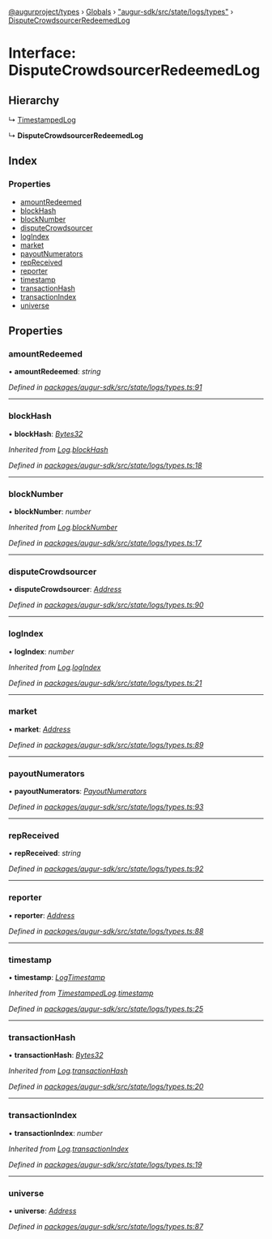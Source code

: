 [@augurproject/types](../README.md) › [Globals](../globals.md) › ["augur-sdk/src/state/logs/types"](../modules/_augur_sdk_src_state_logs_types_.md) › [DisputeCrowdsourcerRedeemedLog](_augur_sdk_src_state_logs_types_.disputecrowdsourcerredeemedlog.md)

# Interface: DisputeCrowdsourcerRedeemedLog

## Hierarchy

  ↳ [TimestampedLog](_augur_sdk_src_state_logs_types_.timestampedlog.md)

  ↳ **DisputeCrowdsourcerRedeemedLog**

## Index

### Properties

* [amountRedeemed](_augur_sdk_src_state_logs_types_.disputecrowdsourcerredeemedlog.md#amountredeemed)
* [blockHash](_augur_sdk_src_state_logs_types_.disputecrowdsourcerredeemedlog.md#blockhash)
* [blockNumber](_augur_sdk_src_state_logs_types_.disputecrowdsourcerredeemedlog.md#blocknumber)
* [disputeCrowdsourcer](_augur_sdk_src_state_logs_types_.disputecrowdsourcerredeemedlog.md#disputecrowdsourcer)
* [logIndex](_augur_sdk_src_state_logs_types_.disputecrowdsourcerredeemedlog.md#logindex)
* [market](_augur_sdk_src_state_logs_types_.disputecrowdsourcerredeemedlog.md#market)
* [payoutNumerators](_augur_sdk_src_state_logs_types_.disputecrowdsourcerredeemedlog.md#payoutnumerators)
* [repReceived](_augur_sdk_src_state_logs_types_.disputecrowdsourcerredeemedlog.md#repreceived)
* [reporter](_augur_sdk_src_state_logs_types_.disputecrowdsourcerredeemedlog.md#reporter)
* [timestamp](_augur_sdk_src_state_logs_types_.disputecrowdsourcerredeemedlog.md#timestamp)
* [transactionHash](_augur_sdk_src_state_logs_types_.disputecrowdsourcerredeemedlog.md#transactionhash)
* [transactionIndex](_augur_sdk_src_state_logs_types_.disputecrowdsourcerredeemedlog.md#transactionindex)
* [universe](_augur_sdk_src_state_logs_types_.disputecrowdsourcerredeemedlog.md#universe)

## Properties

###  amountRedeemed

• **amountRedeemed**: *string*

*Defined in [packages/augur-sdk/src/state/logs/types.ts:91](https://github.com/AugurProject/augur/blob/69c4be52bf/packages/augur-sdk/src/state/logs/types.ts#L91)*

___

###  blockHash

• **blockHash**: *[Bytes32](../modules/_augur_sdk_src_state_logs_types_.md#bytes32)*

*Inherited from [Log](_augur_sdk_src_state_logs_types_.log.md).[blockHash](_augur_sdk_src_state_logs_types_.log.md#blockhash)*

*Defined in [packages/augur-sdk/src/state/logs/types.ts:18](https://github.com/AugurProject/augur/blob/69c4be52bf/packages/augur-sdk/src/state/logs/types.ts#L18)*

___

###  blockNumber

• **blockNumber**: *number*

*Inherited from [Log](_augur_sdk_src_state_logs_types_.log.md).[blockNumber](_augur_sdk_src_state_logs_types_.log.md#blocknumber)*

*Defined in [packages/augur-sdk/src/state/logs/types.ts:17](https://github.com/AugurProject/augur/blob/69c4be52bf/packages/augur-sdk/src/state/logs/types.ts#L17)*

___

###  disputeCrowdsourcer

• **disputeCrowdsourcer**: *[Address](../modules/_augur_sdk_src_state_logs_types_.md#address)*

*Defined in [packages/augur-sdk/src/state/logs/types.ts:90](https://github.com/AugurProject/augur/blob/69c4be52bf/packages/augur-sdk/src/state/logs/types.ts#L90)*

___

###  logIndex

• **logIndex**: *number*

*Inherited from [Log](_augur_sdk_src_state_logs_types_.log.md).[logIndex](_augur_sdk_src_state_logs_types_.log.md#logindex)*

*Defined in [packages/augur-sdk/src/state/logs/types.ts:21](https://github.com/AugurProject/augur/blob/69c4be52bf/packages/augur-sdk/src/state/logs/types.ts#L21)*

___

###  market

• **market**: *[Address](../modules/_augur_sdk_src_state_logs_types_.md#address)*

*Defined in [packages/augur-sdk/src/state/logs/types.ts:89](https://github.com/AugurProject/augur/blob/69c4be52bf/packages/augur-sdk/src/state/logs/types.ts#L89)*

___

###  payoutNumerators

• **payoutNumerators**: *[PayoutNumerators](../modules/_augur_sdk_src_state_logs_types_.md#payoutnumerators)*

*Defined in [packages/augur-sdk/src/state/logs/types.ts:93](https://github.com/AugurProject/augur/blob/69c4be52bf/packages/augur-sdk/src/state/logs/types.ts#L93)*

___

###  repReceived

• **repReceived**: *string*

*Defined in [packages/augur-sdk/src/state/logs/types.ts:92](https://github.com/AugurProject/augur/blob/69c4be52bf/packages/augur-sdk/src/state/logs/types.ts#L92)*

___

###  reporter

• **reporter**: *[Address](../modules/_augur_sdk_src_state_logs_types_.md#address)*

*Defined in [packages/augur-sdk/src/state/logs/types.ts:88](https://github.com/AugurProject/augur/blob/69c4be52bf/packages/augur-sdk/src/state/logs/types.ts#L88)*

___

###  timestamp

• **timestamp**: *[LogTimestamp](../modules/_augur_sdk_src_state_logs_types_.md#logtimestamp)*

*Inherited from [TimestampedLog](_augur_sdk_src_state_logs_types_.timestampedlog.md).[timestamp](_augur_sdk_src_state_logs_types_.timestampedlog.md#timestamp)*

*Defined in [packages/augur-sdk/src/state/logs/types.ts:25](https://github.com/AugurProject/augur/blob/69c4be52bf/packages/augur-sdk/src/state/logs/types.ts#L25)*

___

###  transactionHash

• **transactionHash**: *[Bytes32](../modules/_augur_sdk_src_state_logs_types_.md#bytes32)*

*Inherited from [Log](_augur_sdk_src_state_logs_types_.log.md).[transactionHash](_augur_sdk_src_state_logs_types_.log.md#transactionhash)*

*Defined in [packages/augur-sdk/src/state/logs/types.ts:20](https://github.com/AugurProject/augur/blob/69c4be52bf/packages/augur-sdk/src/state/logs/types.ts#L20)*

___

###  transactionIndex

• **transactionIndex**: *number*

*Inherited from [Log](_augur_sdk_src_state_logs_types_.log.md).[transactionIndex](_augur_sdk_src_state_logs_types_.log.md#transactionindex)*

*Defined in [packages/augur-sdk/src/state/logs/types.ts:19](https://github.com/AugurProject/augur/blob/69c4be52bf/packages/augur-sdk/src/state/logs/types.ts#L19)*

___

###  universe

• **universe**: *[Address](../modules/_augur_sdk_src_state_logs_types_.md#address)*

*Defined in [packages/augur-sdk/src/state/logs/types.ts:87](https://github.com/AugurProject/augur/blob/69c4be52bf/packages/augur-sdk/src/state/logs/types.ts#L87)*
